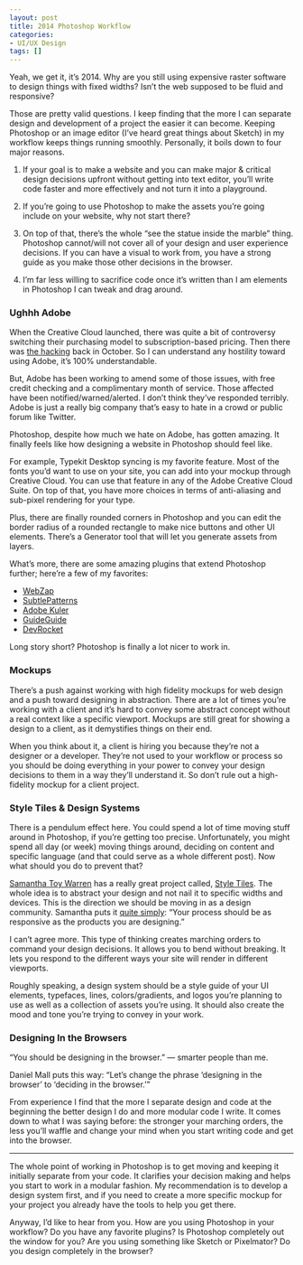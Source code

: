 ```yaml
---
layout: post
title: 2014 Photoshop Workflow
categories:
- UI/UX Design
tags: []
---
```

Yeah, we get it, it’s 2014. Why are you still using expensive raster software to design things with fixed widths? Isn’t the web supposed to be fluid and responsive?

Those are pretty valid questions. I keep finding that the more I can separate design and development of a project the easier it can become. Keeping Photoshop or an image editor (I’ve heard great things about Sketch) in my workflow keeps things running smoothly. Personally, it boils down to four major reasons.

1.  If your goal is to make a website and you can make major &amp; critical design decisions upfront without getting into text editor, you’ll write code faster and more effectively and not turn it into a playground.

2.  If you’re going to use Photoshop to make the assets you’re going include on your website, why not start there?

3.  On top of that, there’s the whole “see the statue inside the marble” thing. Photoshop cannot/will not cover all of your design and user experience decisions. If you can have a visual to work from, you have a strong guide as you make those other decisions in the browser.

4.  I’m far less willing to sacrifice code once it’s written than I am elements in Photoshop I can tweak and drag around.

### Ughhh Adobe

When the Creative Cloud launched, there was quite a bit of controversy switching their purchasing model to subscription-based pricing. Then there was [the hacking](http://cir.ca/news/adobe-admits-to-major-attack-1) back in October. So I can understand any hostility toward using Adobe, it’s 100% understandable.

But, Adobe has been working to amend some of those issues, with free credit checking and a complimentary month of service. Those affected have been notified/warned/alerted. I don’t think they’ve responded terribly. Adobe is just a really big company that’s easy to hate in a crowd or public forum like Twitter.

Photoshop, despite how much we hate on Adobe, has gotten amazing. It finally feels like how designing a website in Photoshop should feel like.

For example, Typekit Desktop syncing is my favorite feature. Most of the fonts you’d want to use on your site, you can add into your mockup through Creative Cloud. You can use that feature in any of the Adobe Creative Cloud Suite. On top of that, you have more choices in terms of anti-aliasing and sub-pixel rendering for your type.

Plus, there are finally rounded corners in Photoshop and you can edit the border radius of a rounded rectangle to make nice buttons and other UI elements. There’s a Generator tool that will let you generate assets from layers.

What’s more, there are some amazing plugins that extend Photoshop further; here’re a few of my favorites:

*   [WebZap](http://webzap.uiparade.com/)
*   [SubtlePatterns](http://plugin.subtlepatterns.com/)
*   [Adobe Kuler](https://kuler.adobe.com/)
*   [GuideGuide](http://guideguide.me/)
*   [DevRocket](http://devrocket.uiparade.com/index.html)

Long story short? Photoshop is finally a lot nicer to work in.

### Mockups

There’s a push against working with high fidelity mockups for web design and a push toward designing in abstraction. There are a lot of times you’re working with a client and it’s hard to convey some abstract concept without a real context like a specific viewport. Mockups are still great for showing a design to a client, as it demystifies things on their end.

When you think about it, a client is hiring you because they’re not a designer or a developer. They’re not used to your workflow or process so you should be doing everything in your power to convey your design decisions to them in a way they’ll understand it. So don’t rule out a high-fidelity mockup for a client project.

### Style Tiles &amp; Design Systems

There is a pendulum effect here. You could spend a lot of time moving stuff around in Photoshop, if you’re getting too precise. Unfortunately, you might spend all day (or week) moving things around, deciding on content and specific language (and that could serve as a whole different post). Now what should you do to prevent that?

[Samantha Toy Warren](http://samanthatoy.com/) has a really great project called, [Style Tiles](http://styletil.es/). The whole idea is to abstract your design and not nail it to specific widths and devices. This is the direction we should be moving in as a design community. Samantha puts it [quite simply](https://the-pastry-box-project.net/samantha-warren/2013-december-16): “Your process should be as responsive as the products you are designing.”

I can’t agree more. This type of thinking creates marching orders to command your design decisions. It allows you to bend without breaking. It lets you respond to the different ways your site will render in different viewports.

Roughly speaking, a design system should be a style guide of your UI elements, typefaces, lines, colors/gradients, and logos you’re planning to use as well as a collection of assets you’re using. It should also create the mood and tone you’re trying to convey in your work.

### Designing In the Browsers

“You should be designing in the browser.” — smarter people than me.

Daniel Mall puts this way: “Let’s change the phrase ‘designing in the browser’ to ‘deciding in the browser.’”

From experience I find that the more I separate design and code at the beginning the better design I do and more modular code I write. It comes down to what I was saying before: the stronger your marching orders, the less you’ll waffle and change your mind when you start writing code and get into the browser.

* * *

The whole point of working in Photoshop is to get moving and keeping it initially separate from your code. It clarifies your decision making and helps you start to work in a modular fashion. My recommendation is to develop a design system first, and if you need to create a more specific mockup for your project you already have the tools to help you get there.

Anyway, I’d like to hear from you. How are you using Photoshop in your workflow? Do you have any favorite plugins? Is Photoshop completely out the window for you? Are you using something like Sketch or Pixelmator? Do you design completely in the browser?
